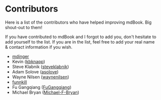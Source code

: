 # Contributors

Here is a list of the contributors who have helped improving mdBook. Big shout-out to them!

If you have contributed to mdBook and I forgot to add you, don't hesitate to add yourself to the list. If you are in the list, feel free to add your real name & contact information if you wish.

- [mdinger](https://github.com/mdinger)
- Kevin ([kbknapp](https://github.com/kbknapp))
- Steve Klabnik ([steveklabnik](https://github.com/steveklabnik))
- Adam Solove ([asolove](https://github.com/asolove))
- Wayne Nilsen ([waynenilsen](https://github.com/waynenilsen))
- [funnkill](https://github.com/funkill)
- Fu Gangqiang ([FuGangqiang](https://github.com/FuGangqiang))
- Michael Bryan ([Michael-F-Bryan](https://github.com/Michael-F-Bryan))
